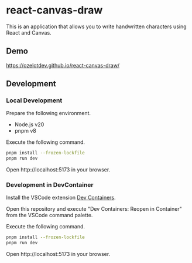 # react-canvas-draw

This is an application that allows you to write handwritten characters using React and Canvas.

## Demo

https://ozelotdev.github.io/react-canvas-draw/

## Development

### Local Development

Prepare the following environment.

- Node.js v20
- pnpm v8

Execute the following command.

```bash
pnpm install --frozen-lockfile
pnpm run dev
```

Open http://localhost:5173 in your browser.

### Development in DevContainer

Install the VSCode extension [Dev Containers](https://marketplace.visualstudio.com/items?itemName=ms-vscode-remote.remote-containers).

Open this repository and execute "Dev Containers: Reopen in Container" from the VSCode command palette.

Execute the following command.

```bash
pnpm install --frozen-lockfile
pnpm run dev
```

Open http://localhost:5173 in your browser.
